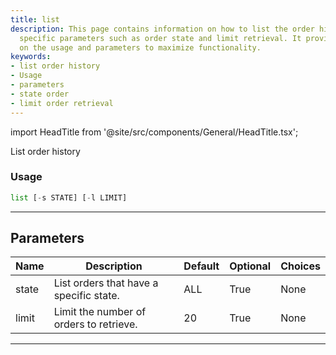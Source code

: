 ```yaml
---
title: list
description: This page contains information on how to list the order history using
  specific parameters such as order state and limit retrieval. It provides guidance
  on the usage and parameters to maximize functionality.
keywords:
- list order history
- Usage
- parameters
- state order
- limit order retrieval
---
```


import HeadTitle from '@site/src/components/General/HeadTitle.tsx';

<HeadTitle title="list - Oanda - Forex - Reference | OpenBB Terminal Docs" />

List order history

### Usage

```python
list [-s STATE] [-l LIMIT]
```

---

## Parameters

| Name | Description | Default | Optional | Choices |
| ---- | ----------- | ------- | -------- | ------- |
| state | List orders that have a specific state. | ALL | True | None |
| limit | Limit the number of orders to retrieve. | 20 | True | None |

---
